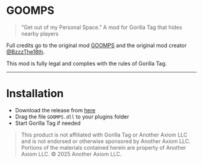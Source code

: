 # GOOMPS
> "Get out of my Personal Space."
A mod for Gorilla Tag that hides nearby players

Full credits go to the original mod [GOOMPS](https://github.com/BzzzThe18th/GOOMPS) and the original mod creator [@BzzzThe18th](https://github.com/BzzzThe18th).

This mod is fully legal and complies with the rules of Gorilla Tag.

---

# Installation

- Download the release from [here](https://github.com/iiDk-the-actual/GOOMPS/releases/latest)
- Drag the file `GOOMPS.dll` to your plugins folder
- Start Gorilla Tag if needed

> This product is not affiliated with Gorilla Tag or Another Axiom LLC and is not endorsed or otherwise sponsored by Another Axiom LLC. Portions of the materials contained herein are property of Another Axiom LLC. © 2025 Another Axiom LLC.
